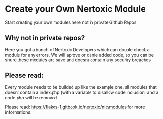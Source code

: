 # Create your Own Nertoxic Module
Start creating your own modules here not in private Github Repos

## Why not in private repos?
Here you got a bunch of Nertoxic Developers which can double check a module for any errors. We will aprove or denie added code, so you can be shure these modules are save and doesnt contain any security breaches

## Please read:
Every module needs to be builded up like the example one, all modules that doesnt contain a index.php (with a variable to disallow code inclusion) and a code.php will be removed


Please read: https://flakes-1.gitbook.io/nertoxic/nic/modules for more informations.
